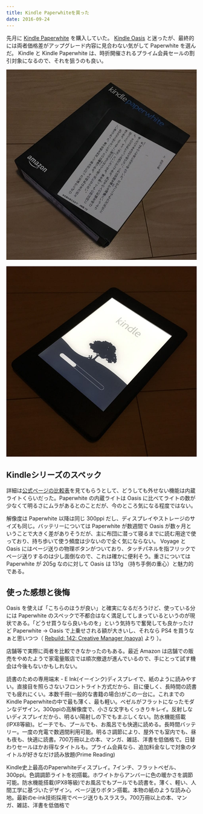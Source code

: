 ```yaml
---
title: Kindle Paperwhiteを買った
date: 2016-09-24
---
```


先月に [Kindle Paperwhite](https://www.amazon.co.jp/dp/B00QJDQM9U/?tag=1000ch-22) を購入していた。 [Kindle Oasis](https://www.amazon.co.jp/dp/B010EJWHUC/?tag=1000ch-22) と迷ったが、最終的には両者価格差がアップグレード内容に見合わない気がして Paperwhite を選んだ。 Kindle と Kindle Paperwhite は、時折開催されるプライム会員セールの割引対象になるので、それを狙うのも良い。

![Kindle Paperwhite](./paperwhite.jpg)

![起動中のKindle Paperwhite](./starting.jpg)

## Kindleシリーズのスペック

詳細は[公式ページの比較表](https://www.amazon.co.jp/dp/B00QJDQM9U/?tag=1000ch-22#kindle-compare)を見てもらうとして、どうしても外せない機能は内蔵ライトくらいだった。Paperwhite の内蔵ライトは Oasis に比べてライトの数が少なくて明るさにムラがあるとのことだが、今のところ気になる程度ではない。

解像度は Paperwhite 以降は同じ 300ppi だし、ディスプレイやストレージのサイズも同じ。バッテリーについては Paperwhite が数週間で Oasis が数ヶ月ということで大きく差がありそうだが、主に布団に潜って寝るまでに読む用途で使っており、持ち歩いて使う頻度は少ないので全く気にならない。 Voyage と Oasis にはページ送りの物理ボタンがついており、タッチパネルを指フリックでページ送りするのは少し面倒なので、これは確かに便利そう。重さについては Paperwhite が 205g なのに対して Oasis は 131g （持ち手側の重心）と魅力的である。

## 使った感想と後悔

Oasis を使えば「こちらのほうが良い」と確実になるだろうけど、使っている分には Paperwhite のスペックで不都合はなく満足してしまっているというのが現状である。「どうせ買うなら良いものを」という気持ちで奮発しても良かったけど Paperwhite → Oasis で上乗せされる額が大きいし、それなら PS4 を買うなぁと思いつつ（ [Rebuild: 142: Creative Manager (naoya)](http://rebuild.fm/142/) より ）。

店舗等で実際に両者を比較できなかったのもある。最近 Amazon は店舗での販売をやめたようで家電量販店では順次撤退が進んでいるので、手にとって試す機会は今後もないかもしれない。

<affiliate-link
  src="https://images-na.ssl-images-amazon.com/images/I/618RnCYy2IL._SY355_.jpg"
  href="https://www.amazon.co.jp/dp/B07HCSQ48P/"
  tag="1000ch-22"
  title="Kindle Paperwhite 防水機能搭載 Wi-Fi 8GB 広告つき 電子書籍リーダー">
  読書のための専用端末 - E Ink(イーインク)ディスプレイで、紙のように読みやすい。直接目を照らさないフロントライト方式だから、目に優しく、長時間の読書でも疲れにくい。本数千冊(一般的な書籍の場合)がこの一台に。これまでのKindle Paperwhiteの中で最も薄く、最も軽い。ベゼルがフラットになったモダンなデザイン。300ppiの高解像度で、小さな文字もくっきりキレイ。反射しないディスプレイだから、明るい陽射しの下でもまぶしくない。防水機能搭載(IPX8等級)。ビーチでも、プールでも、お風呂でも快適に読める。長時間バッテリー。一度の充電で数週間利用可能。明るさ調節により、屋外でも室内でも、昼も夜も、快適に読書。700万冊以上の本、マンガ、雑誌、洋書を低価格で。日替わりセールほかお得なタイトルも。プライム会員なら、追加料金なしで対象のタイトルが好きなだけ読み放題(Prime Reading)
</affiliate-link>

<affiliate-link
  src="https://images-na.ssl-images-amazon.com/images/I/616LpttqgUL._SY355_.jpg"
  href="https://www.amazon.co.jp/dp/B07L5GH2YP/"
  tag="1000ch-22"
  title="Kindle Oasis 色調調節ライト搭載 Wi-Fi 8GB 広告つき 電子書籍リーダー">
  Kindle史上最高のPaperwhiteディスプレイ。7インチ、フラットベゼル、300ppi。色調調節ライトを初搭載。ホワイトからアンバーに色の暖かさを調節可能。防水機能搭載(IPX8等級)でお風呂でもプールでも読書を。薄く、軽い、人間工学に基づいたデザイン。ページ送りボタン搭載。本物の紙のような読み心地。最新のe-ink技術採用でページ送りもスラスラ。700万冊以上の本、マンガ、雑誌、洋書を低価格で
</affiliate-link>
